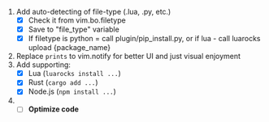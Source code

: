 1. Add auto-detecting of file-type (.lua, .py, etc.)
    - [x] Check it from vim.bo.filetype
    - [x] Save to "file_type" variable
    - [x] If filetype is python = call plugin/pip_install.py, or if lua - call luarocks upload {package_name}
2. Replace `prints` to vim.notify for better UI and just visual enjoyment 
3. Add supporting:
    - [x] Lua (`luarocks install ...`)
    - [x] Rust (`cargo add ...`)
    - [x] Node.js (`npm install ...`)

4. - [ ] **Optimize code**
